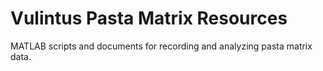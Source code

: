 # Vulintus Pasta Matrix Resources

MATLAB scripts and documents for recording and analyzing pasta matrix data.

